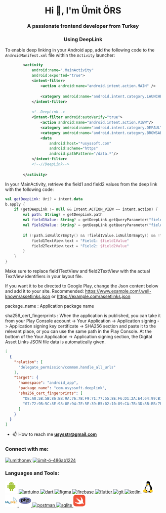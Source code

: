 <h1 align="center">Hi 👋, I'm Ümit ÖRS</h1>
<h3 align="center">A passionate frontend developer from Turkey</h3>

<h3 align="center">Using DeepLink</h3>

To enable deep linking in your Android app, add the following code to the `AndroidManifest.xml` file within the `Activity` launcher:

```xml
        <activity
            android:name=".MainActivity"
            android:exported="true">
            <intent-filter>
                <action android:name="android.intent.action.MAIN" />

                <category android:name="android.intent.category.LAUNCHER" />
            </intent-filter>

            <!--DeepLink-->
            <intent-filter android:autoVerify="true">
                <action android:name="android.intent.action.VIEW"/>
                <category android:name="android.intent.category.DEFAULT"/>
                <category android:name="android.intent.category.BROWSABLE"/>
                <data
                    android:host="*usyssoft.com"
                    android:scheme="https"
                    android:pathPattern="/data.*"/>
            </intent-filter>
            <!--//DeepLink-->

        </activity>
```

In your MainActivity, retrieve the field1 and field2 values from the deep link with the following code:
```kotlin
val getDeepLink: Uri? = intent.data
b.apply {
    if (getDeepLink != null && Intent.ACTION_VIEW == intent.action) {
        val path: String? = getDeepLink.path
        val field1Value: String? = getDeepLink.getQueryParameter("field1")
        val field2Value: String? = getDeepLink.getQueryParameter("field2")

        if (!path.isNullOrEmpty() && !field1Value.isNullOrEmpty() && !field2Value.isNullOrEmpty()) {
            field1TextView.text = "Field1: $field1Value"
            field2TextView.text = "Field2: $field2Value"
        }
    }
}
```

Make sure to replace field1TextView and field2TextView with the actual TextView identifiers in your layout file.



If you want it to be directed to Google Play, change the Json content below and add it to your site. Recommended: https://www.example.com/.well-known/assetlinks.json or https://example.com/assetlinks.json

package_name : Application package name

sha256_cert_fingerprints : When the application is published, you can take it from your 
Play Console account -> Your Application -> Application signing -> Application signing key certificate -> SHA256 section and paste it to the relevant place, 
or you can use the same path in the Play Console. At the bottom of the Your Application -> Application signing section, 
the Digital Asset Links JSON file data is automatically given.


```json
[
  {
    "relation": [
      "delegate_permission/common.handle_all_urls"
    ],
    "target": {
      "namespace": "android_app",
      "package_name": "com.usyssoft.deeplink",
      "sha256_cert_fingerprints": [
        "DE:A8:5B:5B:86:EB:9A:76:7B:F9:71:77:55:8E:F6:D1:2A:E4:64:99:B7:A7:EB:A1:6C:52:6F:6C:D5:67:DE:59",
        "07:72:9B:5C:8E:98:0E:94:7E:5E:39:B5:02:10:89:CA:7B:3D:8B:BB:7F:DE:E6:AA:88:B1:FF:1A:7F:17:8B:37"
      ]
    }
  }
]

```


- 📫 How to reach me **usysstr@gmail.com**

<h3 align="left">Connect with me:</h3>
<p align="left">
<a href="https://twitter.com/umithoney" target="blank"><img align="center" src="https://raw.githubusercontent.com/rahuldkjain/github-profile-readme-generator/master/src/images/icons/Social/twitter.svg" alt="umithoney" height="30" width="40" /></a>
<a href="https://linkedin.com/in/ümit-ö-486ab1224" target="blank"><img align="center" src="https://raw.githubusercontent.com/rahuldkjain/github-profile-readme-generator/master/src/images/icons/Social/linked-in-alt.svg" alt="ümit-ö-486ab1224" height="30" width="40" /></a>
</p>

<h3 align="left">Languages and Tools:</h3>
<p align="left"> <a href="https://developer.android.com" target="_blank" rel="noreferrer"> <img src="https://raw.githubusercontent.com/devicons/devicon/master/icons/android/android-original-wordmark.svg" alt="android" width="40" height="40"/> </a> <a href="https://www.arduino.cc/" target="_blank" rel="noreferrer"> <img src="https://cdn.worldvectorlogo.com/logos/arduino-1.svg" alt="arduino" width="40" height="40"/> </a> <a href="https://dart.dev" target="_blank" rel="noreferrer"> <img src="https://www.vectorlogo.zone/logos/dartlang/dartlang-icon.svg" alt="dart" width="40" height="40"/> </a> <a href="https://www.figma.com/" target="_blank" rel="noreferrer"> <img src="https://www.vectorlogo.zone/logos/figma/figma-icon.svg" alt="figma" width="40" height="40"/> </a> <a href="https://firebase.google.com/" target="_blank" rel="noreferrer"> <img src="https://www.vectorlogo.zone/logos/firebase/firebase-icon.svg" alt="firebase" width="40" height="40"/> </a> <a href="https://flutter.dev" target="_blank" rel="noreferrer"> <img src="https://www.vectorlogo.zone/logos/flutterio/flutterio-icon.svg" alt="flutter" width="40" height="40"/> </a> <a href="https://git-scm.com/" target="_blank" rel="noreferrer"> <img src="https://www.vectorlogo.zone/logos/git-scm/git-scm-icon.svg" alt="git" width="40" height="40"/> </a> <a href="https://kotlinlang.org" target="_blank" rel="noreferrer"> <img src="https://www.vectorlogo.zone/logos/kotlinlang/kotlinlang-icon.svg" alt="kotlin" width="40" height="40"/> </a> <a href="https://www.linux.org/" target="_blank" rel="noreferrer"> <img src="https://raw.githubusercontent.com/devicons/devicon/master/icons/linux/linux-original.svg" alt="linux" width="40" height="40"/> </a> <a href="https://www.mysql.com/" target="_blank" rel="noreferrer"> <img src="https://raw.githubusercontent.com/devicons/devicon/master/icons/mysql/mysql-original-wordmark.svg" alt="mysql" width="40" height="40"/> </a> <a href="https://www.php.net" target="_blank" rel="noreferrer"> <img src="https://raw.githubusercontent.com/devicons/devicon/master/icons/php/php-original.svg" alt="php" width="40" height="40"/> </a> <a href="https://postman.com" target="_blank" rel="noreferrer"> <img src="https://www.vectorlogo.zone/logos/getpostman/getpostman-icon.svg" alt="postman" width="40" height="40"/> </a> <a href="https://www.sqlite.org/" target="_blank" rel="noreferrer"> <img src="https://www.vectorlogo.zone/logos/sqlite/sqlite-icon.svg" alt="sqlite" width="40" height="40"/> </a> <a href="https://developer.apple.com/swift/" target="_blank" rel="noreferrer"> <img src="https://raw.githubusercontent.com/devicons/devicon/master/icons/swift/swift-original.svg" alt="swift" width="40" height="40"/> </a> </p>
